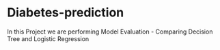 # Diabetes-prediction
In this Project we are performing Model Evaluation - Comparing Decision Tree and Logistic Regression
